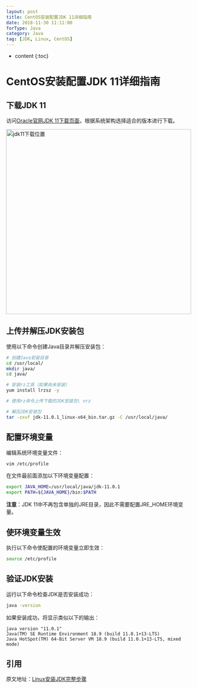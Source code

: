 ```yaml
---
layout: post
title: CentOS安装配置JDK 11详细指南
date: 2018-11-30 11:11:00
forType: Java
category: Java
tag: [JDK, Linux, CentOS]
---
```


* content
{:toc}

# CentOS安装配置JDK 11详细指南

## 下载JDK 11

访问[Oracle官网JDK 11下载页面](https://www.oracle.com/technetwork/java/javase/downloads/jdk11-downloads-5066655.html)，根据系统架构选择适合的版本进行下载。

<img src="{{ '/styles/images/post-java/oracle-jdk11.png' | prepend: site.baseurl }}" alt="jdk11下载位置" width="500" />

## 上传并解压JDK安装包

使用以下命令创建Java目录并解压安装包：

```bash
# 创建Java安装目录
cd /usr/local/
mkdir java/
cd java/

# 安装rz工具（如果尚未安装）
yum install lrzsz -y

# 使用rz命令上传下载的JDK安装包\ nrz

# 解压JDK安装包
tar -zxvf jdk-11.0.1_linux-x64_bin.tar.gz -C /usr/local/java/
```

## 配置环境变量

编辑系统环境变量文件：

```bash
vim /etc/profile
```

在文件最前面添加以下环境变量配置：

```bash
export JAVA_HOME=/usr/local/java/jdk-11.0.1
export PATH=${JAVA_HOME}/bin:$PATH
```

**注意**：JDK 11中不再包含单独的JRE目录，因此不需要配置JRE_HOME环境变量。

## 使环境变量生效

执行以下命令使配置的环境变量立即生效：

```bash
source /etc/profile
```

## 验证JDK安装

运行以下命令检查JDK是否安装成功：

```bash
java -version
```

如果安装成功，将显示类似以下的输出：

```
java version "11.0.1"
Java(TM) SE Runtime Environment 18.9 (build 11.0.1+13-LTS)
Java HotSpot(TM) 64-Bit Server VM 18.9 (build 11.0.1+13-LTS, mixed mode)
```

## 引用

原文地址：[Linux安装JDK完整步骤](https://www.cnblogs.com/Dylansuns/p/6974272.html)